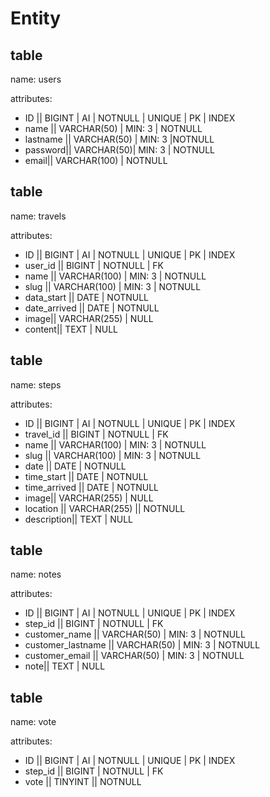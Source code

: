 # Entity

## table

name: users

attributes:

-   ID || BIGINT | AI | NOTNULL | UNIQUE | PK | INDEX
-   name || VARCHAR(50) | MIN: 3 | NOTNULL
-   lastname || VARCHAR(50) | MIN: 3 |NOTNULL
-   password|| VARCHAR(50)| MIN: 3 | NOTNULL
-   email|| VARCHAR(100) | NOTNULL

## table

name: travels

attributes:

-   ID || BIGINT | AI | NOTNULL | UNIQUE | PK | INDEX
-   user_id || BIGINT | NOTNULL | FK
-   name || VARCHAR(100) | MIN: 3 | NOTNULL
-   slug || VARCHAR(100) | MIN: 3 | NOTNULL
-   data_start || DATE | NOTNULL
-   date_arrived || DATE | NOTNULL
-   image|| VARCHAR(255) | NULL
-   content|| TEXT | NULL

## table

name: steps

attributes:

-   ID || BIGINT | AI | NOTNULL | UNIQUE | PK | INDEX
-   travel_id || BIGINT | NOTNULL | FK
-   name || VARCHAR(100) | MIN: 3 | NOTNULL
-   slug || VARCHAR(100) | MIN: 3 | NOTNULL
-   date || DATE | NOTNULL
-   time_start || DATE | NOTNULL
-   time_arrived || DATE | NOTNULL
-   image|| VARCHAR(255) | NULL
-   location || VARCHAR(255) || NOTNULL
-   description|| TEXT | NULL

## table

name: notes

attributes:

-   ID || BIGINT | AI | NOTNULL | UNIQUE | PK | INDEX
-   step_id || BIGINT | NOTNULL | FK
-   customer_name || VARCHAR(50) | MIN: 3 | NOTNULL
-   customer_lastname || VARCHAR(50) | MIN: 3 | NOTNULL
-   customer_email || VARCHAR(50) | MIN: 3 | NOTNULL
-   note|| TEXT | NULL

## table

name: vote

attributes:

-   ID || BIGINT | AI | NOTNULL | UNIQUE | PK | INDEX
-   step_id || BIGINT | NOTNULL | FK
-   vote || TINYINT || NOTNULL

